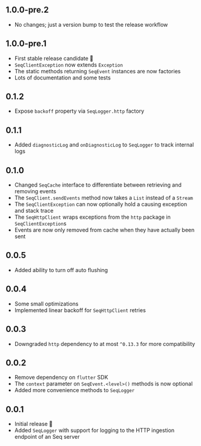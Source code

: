 ## 1.0.0-pre.2

* No changes; just a version bump to test the release workflow

## 1.0.0-pre.1

* First stable release candidate 🎉
* `SeqClientException` now extends `Exception`
* The static methods returning `SeqEvent` instances are now factories
* Lots of documentation and some tests

## 0.1.2

* Expose `backoff` property via `SeqLogger.http` factory

## 0.1.1

* Added `diagnosticLog` and `onDiagnosticLog` to `SeqLogger` to track internal logs

## 0.1.0

* Changed `SeqCache` interface to differentiate between retrieving and removing events
* The `SeqClient.sendEvents` method now takes a `List` instead of a `Stream`
* The `SeqClientException` can now optionally hold a causing exception and stack trace
* The `SeqHttpClient` wraps exceptions from the `http` package in `SeqClientException`s
* Events are now only removed from cache when they have actually been sent

## 0.0.5

* Added ability to turn off auto flushing

## 0.0.4

* Some small optimizations
* Implemented linear backoff for `SeqHttpClient` retries

## 0.0.3

* Downgraded `http` dependency to at most `^0.13.3` for more compatibility

## 0.0.2

* Remove dependency on `flutter` SDK
* The `context` parameter on `SeqEvent.<level>()` methods is now optional
* Added more convenience methods to `SeqLogger`

## 0.0.1

* Initial release 🎉
* Added `SeqLogger` with support for logging to the HTTP ingestion endpoint of an Seq server
